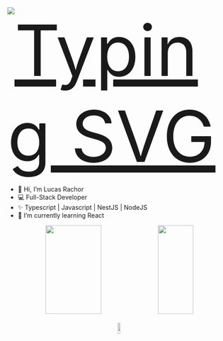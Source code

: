 <div style="display:flex; width: 100%; justify-content: flex-start">
  <a href="https://git.io/typing-svg">
    <img src="https://readme-typing-svg.herokuapp.com/?center=true&vCenter=true&color=ffffff&lines=Hello,%20+my+name+is+Lucas+Silva+Rachor;Welcome!+:)" alt="Typing SVG" style="font-size: 160px" >
  </a>
</div>


- 👋 Hi, I’m Lucas Rachor
- 💻 Full-Stack Developer
- ✨ Typescript | Javascript | NestJS | NodeJS
- 🌱 I’m currently learning React

<div width="100%" align="center" justify="center">
  <img width="50%" height="200px" src="https://github-readme-stats.vercel.app/api?username=LucasRachor&count_private=true&theme=material-palenight&show_icons=true" />
  <img width="40%" height="200px" src="https://github-readme-stats.vercel.app/api/top-langs/?username=LucasRachor&theme=material-palenight" />
  <br/>
  <br/>
  <a href="https://www.linkedin.com/in/lucas-rachor-16b52a292/">
  <img width="10%" height="25px" src="https://img.shields.io/badge/linkedin-%230077B5.svg?style=for-the-badge&logo=linkedin&logoColor=white" />
    <a/>
</div>


